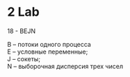 # 2 Lab

18 - BEJN

B – потоки одного процесса  
E – условные переменные;  
J – сокеты;  
N – выборочная дисперсия трех чисел  
